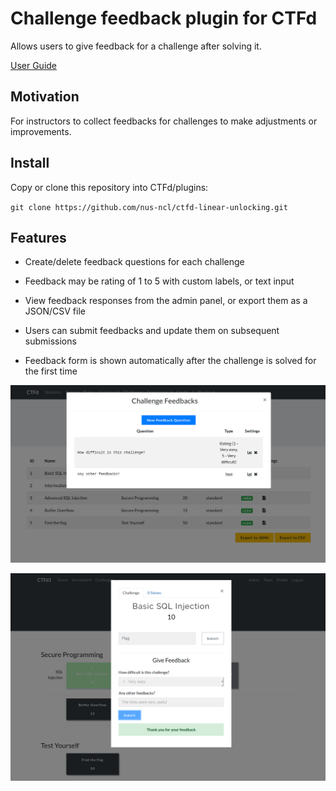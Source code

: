 # Challenge feedback plugin for CTFd

Allows users to give feedback for a challenge after solving it.

[User Guide](docs/user-guide.md)

## Motivation

For instructors to collect feedbacks for challenges to make adjustments or improvements.

## Install

Copy or clone this repository into CTFd/plugins:

`git clone https://github.com/nus-ncl/ctfd-linear-unlocking.git`

## Features

- Create/delete feedback questions for each challenge

- Feedback may be rating of 1 to 5 with custom labels, or text input

- View feedback responses from the admin panel, or export them as a JSON/CSV file

- Users can submit feedbacks and update them on subsequent submissions

- Feedback form is shown automatically after the challenge is solved for the first time

![Admin panel view](/docs/screenshot_1.png)

![Feedback form](/docs/screenshot_2.png)
